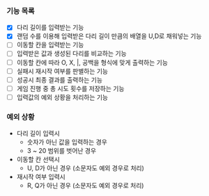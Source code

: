 ### 기능 목록

- [x] 다리 길이를 입력받는 기능
- [x] 랜덤 수를 이용해 입력받은 다리 길이 만큼의 배열을 U,D로 채워넣는 기능
- [ ] 이동할 칸을 입력받는 기능
- [ ] 입력받은 값과 생성된 다리를 비교하는 기능
- [ ] 이동할 칸에 따라 O, X, |, 공백을 형식에 맞게 출력하는 기능
- [ ] 실패시 재시작 여부를 판별하는 기능
- [ ] 성공시 최종 결과를 출력하는 기능
- [ ] 게임 진행 중 총 시도 횟수를 저장하는 기능
- [ ] 입력값의 예외 상황을 처리하는 기능

### 예외 상황

- 다리 길이 입력시
  - 숫자가 아닌 값을 입력하는 경우
  - 3 ~ 20 범위를 벗어난 경우
- 이동할 칸 선택시
  - U, D가 아닌 경우 (소문자도 예외 경우로 처리)
- 재시작 여부 입력시
  - R, Q가 아닌 경우 (소문자도 예외 경우로 처리)
